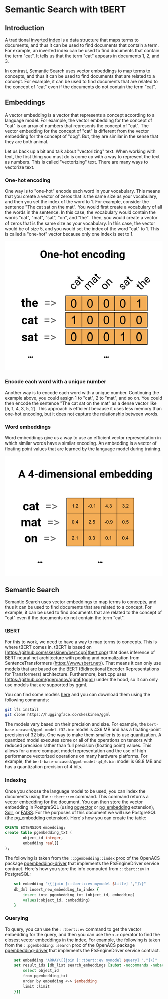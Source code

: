 # Semantic Search with tBERT

## Introduction

A traditional [inverted index](https://en.wikipedia.org/wiki/Inverted_index) is a
data structure that maps terms to documents, and thus it can be
used to find documents that contain a term. For example, an inverted index
can be used to find documents that contain the term "cat". It tells us that
the term "cat" appears in documents 1, 2, and 3.

In contrast, Semantic Search uses vector embeddings to map terms to concepts,
and thus it can be used to find documents that are related to a concept.
For example, it can be used to find documents that are related to the
concept of "cat" even if the documents do not contain the term "cat".

## Embeddings

A vector embedding is a vector that represents a concept
according to a language model. For example, the vector embedding
for the concept of "cat" is an array of numbers that represents
the concept of "cat". The vector embedding for the
concept of "cat" is different from the vector embedding for the
concept of "dog". But, they are similar in the sense that they are
both animal.

Let us back up a bit and talk about "vectorizing" text. When working with text,
the first thing you must do is come up with a way to represent the text as
numbers. This is called "vectorizing" text. There are many ways to vectorize
text.

### One-hot encoding

One way is to "one-hot" encode each word in your vocabulary. This means that
you create a vector of zeros that is the same size as your vocabulary, and
then you set the index of the word to 1. For example, consider the sentence
"The cat sat on the mat". You would first create a vocabulary of all the
words in the sentence. In this case, the vocabulary would contain the words
"cat", "mat", "sat", "on", and "the". Then, you would create a vector of
zeros that is the same size as your vocabulary. In this case, the vector
would be of size 5, and you would set the index of the word "cat" to 1.
This is called a "one-hot" vector because only one index is set to 1.

![One-hot encoding example](one-hot.png "One-hot encoding example")

### Encode each word with a unique number

Another way is to encode each word with a unique number.
Continuing the example above, you could assign 1 to "cat", 2 to "mat",
and so on. You could then encode the sentence
"The cat sat on the mat" as a dense vector like [5, 1, 4, 3, 5, 2].
This approach is efficient because it uses less memory than one-hot encoding,
but it does not capture the relationship between words.

### Word embeddings

Word embeddings give us a way to use an efficient vector representation
in which similar words have a similar encoding. An embedding is a vector of
floating point values that are learned by the language model during training.

![Word embeddings example](embedding2.png "Word embeddings example")

## Semantic Search

Semantic Search uses vector embeddings to map terms to concepts,
and thus it can be used to find documents that are related to a concept.
For example, it can be used to find documents that are related to the
concept of "cat" even if the documents do not contain the term "cat".

### tBERT
For this to work, we need to have a way to map terms to concepts.
This is where tBERT comes in. tBERT is based on
[https://github.com/skeskinen/bert.cpp](bert.cpp) that does
inference of BERT neural net architecture with pooling and normalization
from SentenceTransformers (https://www.sbert.net/). That means it can only
use models that are based on the
BERT (Bidirectional Encoder Representations for Transformers) architecture.
Furthermore, bert.cpp uses [https://github.com/ggerganov/ggml](ggml) under
the hood, so it can only use models that are supported by ggml.

You can find
some models [here](https://huggingface.co/skeskinen/ggml/tree/main) and you
can download them using the following commands:
```bash
git lfs install
git clone https://huggingface.co/skeskinen/ggml
```
The models vary based on their precision and size. For example, the
`bert-base-uncased/ggml-model-f32.bin` model is 436 MB and has a floating-point
precision of 32 bits. One way to make them smaller is to use quantization.
A quantized model executes some or all of the operations on tensors with
reduced precision rather than full precision (floating point) values.
This allows for a more compact model representation and the use of high
performance vectorized operations on many hardware platforms. For example,
the `bert-base-uncased/ggml-model-q4_0.bin` model is 68.8 MB and has a
quantization precision of 4 bits.

### Indexing

Once you choose the language model to be used, you can index the documents
using the `::tbert::ev` command. This command returns a vector embedding
for the document. You can then store the vector embedding
in PostgreSQL (using [pgvector](https://github.com/pgvector/pgvector)
or [pg_embedding](https://github.com/neondatabase/pg_embedding) extension),
[Solr](https://solr.apache.org/guide/solr/latest/query-guide/dense-vector-search.html),
or [FAISS](https://github.com/facebookresearch/faiss). For the purposes of
this document we will use PostgreSQL (the pg_embedding extension).
Here's how you can create the table:
```sql
CREATE EXTENSION embedding;
create table pgembedding_txt (
        object_id integer,
        embedding real[]
);
```
The following is taken from the `::pgembedding::index` proc of the
OpenACS package
[pgembedding-driver](https://github.com/jerily/openacs-packages/tree/main/pgembedding-driver)
that implements the FtsEngineDriver service contract. Here's how you store
the info computed from `::tbert::ev` in PostgreSQL:
```tcl
    set embedding "\{[join [::tbert::ev mymodel $title] ","]\}"
    db_dml insert_new_embedding_to_index {
        insert into pgembedding_txt (object_id, embedding)
        values(:object_id, :embedding)
    }
```

### Querying

To query, you can use the `::tbert::ev` command to get the vector embedding
for the query, and then you can use the `<->` operator to find the closest
vector embeddings in the index. For example, the following is taken from the
`::pgembedding::search` proc of the OpenACS package
[pgembedding-driver](https://github.com/jerily/openacs-packages/tree/main/pgembedding-driver)
that implements the FtsEngineDriver service contract.
```tcl
    set embedding "ARRAY\[[join [::tbert::ev mymodel $query] ","]\]"
    set result_ids [db_list search_embeddings [subst -nocommands -nobackslashes {
        select object_id
        from pgembedding_txt
        order by embedding <-> $embedding
        limit :limit
    }]]
```

